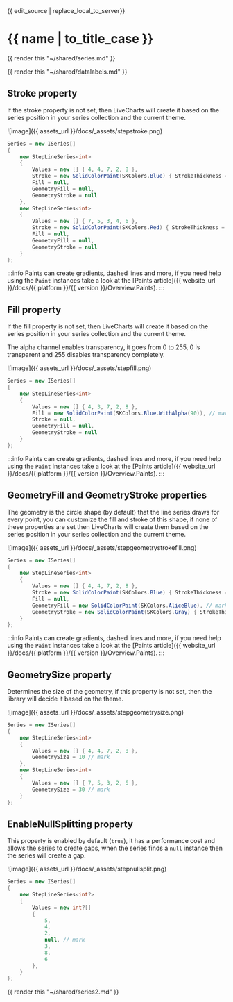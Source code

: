 <div id="edit-this-article-source">
    {{ edit_source | replace_local_to_server}}
</div>

# {{ name | to_title_case }}

{{ render this "~/shared/series.md" }}

{{ render this "~/shared/datalabels.md" }}

## Stroke property

If the stroke property is not set, then LiveCharts will create it based on the series position in your series collection
and the current theme.

![image]({{ assets_url }}/docs/_assets/stepstroke.png)

```csharp
Series = new ISeries[]
{
    new StepLineSeries<int>
    {
        Values = new [] { 4, 4, 7, 2, 8 },
        Stroke = new SolidColorPaint(SKColors.Blue) { StrokeThickness = 4 }, // mark
        Fill = null,
        GeometryFill = null,
        GeometryStroke = null
    },
    new StepLineSeries<int>
    {
        Values = new [] { 7, 5, 3, 4, 6 },
        Stroke = new SolidColorPaint(SKColors.Red) { StrokeThickness = 8 }, // mark
        Fill = null,
        GeometryFill = null,
        GeometryStroke = null
    }
};
```

:::info
Paints can create gradients, dashed lines and more, if you need help using the `Paint` instances take 
a look at the [Paints article]({{ website_url }}/docs/{{ platform }}/{{ version }}/Overview.Paints).
:::

## Fill property

If the fill property is not set, then LiveCharts will create it based on the series position in your series collection
and the current theme.

The alpha channel enables transparency, it goes from 0 to 255, 0 is transparent and 255 disables transparency completely.

![image]({{ assets_url }}/docs/_assets/stepfill.png)

```csharp
Series = new ISeries[]
{
    new StepLineSeries<int>
    {
        Values = new [] { 4, 3, 7, 2, 8 },
        Fill = new SolidColorPaint(SKColors.Blue.WithAlpha(90)), // mark
        Stroke = null,
        GeometryFill = null,
        GeometryStroke = null
    }
};
```

:::info
Paints can create gradients, dashed lines and more, if you need help using the `Paint` instances take 
a look at the [Paints article]({{ website_url }}/docs/{{ platform }}/{{ version }}/Overview.Paints).
:::

## GeometryFill and GeometryStroke properties

The geometry is the circle shape (by default) that the line series draws for every point, you can customize
the fill and stroke of this shape, if none of these properties are set then LiveCharts will create them based on 
the series position in your series collection and the current theme.

![image]({{ assets_url }}/docs/_assets/stepgeometrystrokefill.png)

```csharp
Series = new ISeries[]
{
    new StepLineSeries<int>
    {
        Values = new [] { 4, 4, 7, 2, 8 },
        Stroke = new SolidColorPaint(SKColors.Blue) { StrokeThickness = 4 },
        Fill = null,
        GeometryFill = new SolidColorPaint(SKColors.AliceBlue), // mark
        GeometryStroke = new SolidColorPaint(SKColors.Gray) { StrokeThickness = 4 } // mark
    }
};
```

:::info
Paints can create gradients, dashed lines and more, if you need help using the `Paint` instances take 
a look at the [Paints article]({{ website_url }}/docs/{{ platform }}/{{ version }}/Overview.Paints).
:::

## GeometrySize property

Determines the size of the geometry, if this property is not set, then the library will decide it based on the theme.

![image]({{ assets_url }}/docs/_assets/stepgeometrysize.png)

```csharp
Series = new ISeries[]
{
    new StepLineSeries<int>
    {
        Values = new [] { 4, 4, 7, 2, 8 },
        GeometrySize = 10 // mark
    },
    new StepLineSeries<int>
    {
        Values = new [] { 7, 5, 3, 2, 6 },
        GeometrySize = 30 // mark
    }
};
```

## EnableNullSplitting property

This property is enabled by default (`true`), it has a performance cost and allows the series to create gaps, when the
series finds a `null` instance then the series will create a gap.

![image]({{ assets_url }}/docs/_assets/stepnullsplit.png)

```csharp
Series = new ISeries[]
{
    new StepLineSeries<int?>
    {
        Values = new int?[] 
        { 
            5, 
            4, 
            2, 
            null, // mark
            3, 
            8, 
            6 
        },
    }
};
```

{{ render this "~/shared/series2.md" }}
